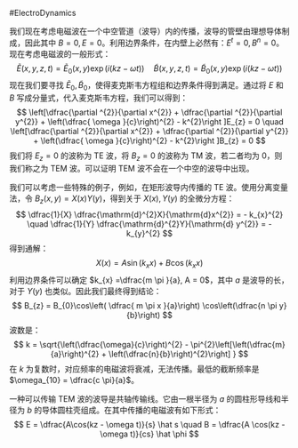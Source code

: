 #ElectroDynamics 

我们现在考虑电磁波在一个中空管道（波导）内的传播，波导的管壁由理想导体制成，因此其中 $B=0,E=0$。利用边界条件，在内壁上必然有：$E^{t} = 0, B^{n} = 0$。现在考虑电磁波的一般形式：
$$
\tilde E(x,y,z,t) = \tilde E_{0}(x,y) \exp(i (kz - \omega t))  \quad \tilde B(x,y,z,t) = \tilde B_{0}(x,y) \exp(i (kz - \omega t))
$$
现在我们要寻找 $\tilde E_{0} ,\tilde B_{0}$，使得麦克斯韦方程组和边界条件得到满足。通过将 $E$ 和 $B$ 写成分量式，代入麦克斯韦方程，我们可以得到：
$$
\left[\dfrac{\partial ^{2}}{\partial x^{2}} + \dfrac{\partial ^{2}}{\partial y^{2}} + \left(\dfrac{ \omega }{c}\right)^{2} - k^{2}\right ]E_{z} = 0  \quad \left[\dfrac{\partial ^{2}}{\partial x^{2}} + \dfrac{\partial ^{2}}{\partial y^{2}} + \left(\dfrac{ \omega }{c}\right)^{2} - k^{2}\right ]B_{z} = 0 
$$
我们将 $E_{z} = 0$ 的波称为 TE 波，将 $B_{z}=0$ 的波称为 TM 波，若二者均为 0，则我们称之为 TEM 波。可以证明 TEM 波不会在一个中空的波导中出现。

我们可以考虑一些特殊的例子，例如，在矩形波导内传播的 TE 波。使用分离变量法，令 $B_{z}(x, y) = X(x)Y(y)$，得到关于 $X(x),Y(y)$ 的全微分方程：
$$
\dfrac{1}{X} \dfrac{\mathrm{d}^{2}X}{\mathrm{d}x^{2}} = - k_{x}^{2} \quad \dfrac{1}{Y} \dfrac{\mathrm{d}^{2}Y}{\mathrm{d} y^{2}} = - k_{y}^{2}
$$
得到通解：
$$
X(x) = A \sin (k_{x}x) + B \cos (k_{x}x)
$$
利用边界条件可以确定 $k_{x}  =\dfrac{m \pi }{a}, A = 0$，其中 $a$ 是波导的长，对于 $Y(y)$ 也类似。因此我们最终得到结论：
$$
B_{z} = B_{0}\cos\left( \dfrac{ m \pi x }{a}\right) \cos\left(\dfrac{n \pi y}{b}\right)
$$
波数是：
$$
k = \sqrt{\left(\dfrac{\omega}{c}\right)^{2} - \pi^{2}\left[\left(\dfrac{m}{a}\right)^{2} + \left(\dfrac{n}{b}\right)^{2}\right] }
$$
在 $k$ 为复数时，对应频率的电磁波将衰减，无法传播。最低的截断频率是 $\omega_{10} = \dfrac{c \pi}{a}$。

一种可以传输 TEM 波的波导是共轴传输线。它由一根半径为 $a$ 的圆柱形导线和半径为 $b$ 的导体圆柱壳组成。在其中传播的电磁波有如下形式：
$$
E = \dfrac{A\cos(kz -  \omega t)}{s} \hat s  \quad  B = \dfrac{A \cos(kz - \omega t)}{cs} \hat \phi 
$$
